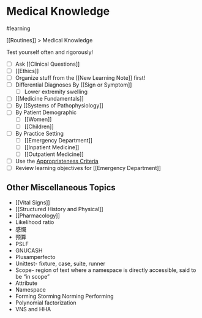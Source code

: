 # Medical Knowledge
#learning

[[Routines]] > Medical Knowledge

Test yourself often and rigorously!
- [ ] Ask [[Clinical Questions]]
- [ ] [[Ethics]]
- [ ] Organize stuff from the [[New Learning Note]] first!
- [ ] Differential Diagnoses By [[Sign or Symptom]]
	- [ ] Lower extremity swelling
- [ ] [[Medicine Fundamentals]]
- [ ] By [[Systems of Pathophysiology]]
- [ ] By Patient Demographic
	- [ ] [[Women]]
	- [ ] [[Children]]
- [ ] By Practice Setting
	- [ ] [[Emergency Department]]
	- [ ] [[Inpatient Medicine]]
	- [ ] [[Outpatient Medicine]]
- [ ] Use the [Appropriateness Criteria](https://acsearch.acr.org/list)
- [ ] Review learning objectives for [[Emergency Department]]

## Other Miscellaneous Topics
* [[Vital Signs]]
* [[Structured History and Physical]]
* [[Pharmacology]]
* Likelihood ratio
* 感慨
* 预算
* PSLF
* GNUCASH
* Plusamperfecto
* Unittest- fixture, case, suite, runner
* Scope- region of text where a namespace is directly accessible, said to be “in scope”
* Attribute
* Namespace
* Forming Storming Norming Performing
* Polynomial factorization
* VNS and HHA